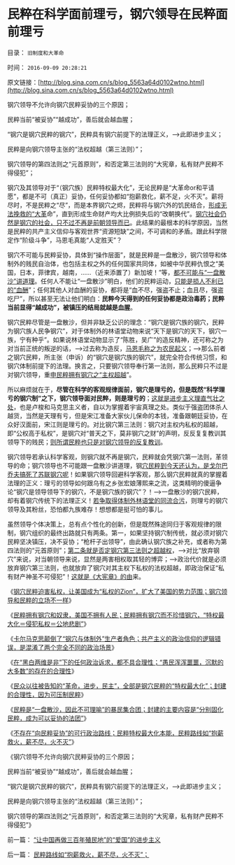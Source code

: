 # 民粹在科学面前理亏，钢穴领导在民粹面前理亏

目录： `旧制度和大革命` 

时间： `2016-09-09 20:28:21` 

原文链接：[http://blog.sina.com.cn/s/blog_5563a64d0102wtno.html](http://blog.sina.com.cn/s/blog_5563a64d0102wtno.html)

钢穴领导不允许向钢穴民粹妥协的三个原因；

民粹当前“被妥协”“越成功”，善后就会越血腥；

“钢穴是钢穴民粹的钢穴”，民粹具有钢穴前提下的法理正义，——>此即进步主义；

民粹是向钢穴领导主张的“法权超越（第三法则）”；

钢穴领导的第四法则之“元首原则”，和否定第三法则的“大宪章，私有财产民粹不得侵犯”；

钢穴及其领导对于“（钢穴族）民粹特权最大化”，无论民粹是“大革命or和平请愿”，都是不可（真正）妥协，任何妥协都如“抱薪救化，薪不足，火不灭”。薪将尽时，不是民粹之“尽”，而是本界钢穴之烬，民粹将与钢穴外的饥民结合，[形成无法挽救的“大革](../../../2016/7/22/阿西莫夫“钢穴，大城”，形象解读《旧制度和大革命》.md)命”，直到形成生命财产均大比例损失后的“改朝换代”。[钢穴社会仍然是钢穴的社会，只不过不再是前朝领导而已](../../../2015/9/27/大革命是旧制度最顽强的生命力；.md)。此结果的最根本的科学原因，当然是民粹的共产主义信仰与客观世界“资源短缺”之间，不可调和的矛盾。跟此科学限定作“阶级斗争”，马恩毛真能“人定胜天”？

钢穴不可能与民粹妥协，具体到“操作层面”，就是民粹是一盘散沙，钢穴领导和体制外的贱民自治体，也包括主权之外的任何国家共同体，如被中华民粹仇恨之“美国，日本，菲律宾，越南，……（近来添置了）新加坡！”等，[都不可能与“一盘散沙”讲道理](../../../2016/8/11/钢穴人民群众是“特权最大化”政策本能的根本动力；.md)。任何人不能让“一盘散沙”明白，他们的民粹运动，[只能是损人不利已的“血酬](../../../2009/9/3/有两种血酬者命运是自取灭亡的悲惨.md)”；任何其他人对血酬的妥协，都将是“血不尽，强盗不止；血且尽，强盗吃尸”，所以甚至无法让他们明白：**民粹今天得到的任何妥协都是政治毒药；民粹当前显得“越成功”，被镇压的结局就越是血腥**。

钢穴民粹尽管是一盘散沙，但并非缺乏公识的理念：“钢穴是钢穴族的钢穴，民粹为钢穴族人民争钢穴”，对于体制外的林语堂动物来说“天下是钢穴的天下，钢穴一族，宁有种乎”。如果说林语堂动物显示了“陈胜，吴广”的造反精神，还可称之为对当前正统的叛逆的话，——>过去称为造反，[马恩毛称之为农民起义](../../../2013/5/25/传统文化中的暴民运动，农民起义，阶级斗争，亡天下.md)；——>那么前者之钢穴民粹，所主张（申诉）的“钢穴是钢穴族的钢穴”，就完全符合传统习惯，和钢穴体制前提下的法理。换言之，只要钢穴领导奉行第一法则，那么民粹只不过是对钢穴领导，重[申民粹拥有钢穴之“主权超越](../../../2016/9/3/民粹拥有钢穴和奴隶，美国不拥有人民；.md)”。

所以麻烦就在于，**尽管在科学的客观规律面前，钢穴是理亏的，但是既然“科学理亏的钢穴制”之下，钢穴领导面对民粹，则是理亏的**；[这就是进步主义理直气壮之处](../../../2016/8/9/钢穴体制的完美守旧性能，“改革开放”的局限性.md)，也是卢梭和马克思主义者，自以为掌握着宇宙真理之处。类似于强盗团体杀人越货，当然是天理有亏，但是宋江准备大家伙儿保命的本钱，准备跟朝廷妥协，在众好汉面前，宋江则是理亏的。对比钢穴第三法则：钢穴对主权内私权的超越，即“公权高于私权”，是钢穴对“普天之下，莫非钢穴之财”的声明，反反复复教训其领导下的贱民；[则所谓民粹也只是对钢穴领导的反复教训](../../../2016/8/29/钢穴主权内的私有财产，都是钢穴的势力范围；.md)。

钢穴领导若承认科学客观，则钢穴就不再是钢穴，民粹就会凭钢穴第一法则，革领导的命；钢穴领导也不可能跟一盘散沙讲道理，钢[穴民粹到今天还认为，是戈尔巴乔夫搞死了苏联钢穴呢](../../../2016/8/9/“去钢穴化”的极简要点：抑制“特权最大化”.md)！如果钢穴领导回避科学客观，那么钢穴民粹就真的掌握着法理的正义：理亏的领导如何跟乌有之乡张宏娘薄熙来之流，这类精明的傻逼争论“钢穴是领导领导下的钢穴，不是钢穴族的钢穴”？！——>一盘散沙的钢穴民粹，却有着钢穴传统下的法理正义！[若争取得体制外林语堂的同流合污](../../../2016/8/11/“农村包围城市”是“钢穴一族，宁有种乎”的大革命；.md)，则理亏的钢穴领导及其粉丝，恐怕都九族难存！想想都是挺可怕的事儿。

虽然领导个体决策上，总有点个性化的创新，但是既然殊途同归于客观规律的限制，钢穴组织的最终出路就只有两条。第一，如果坚持钢穴制传统，就必须对钢穴民粹坚决镇压，决不妥协；“枪杆子出领导”，由此确认钢穴族之补充，或者称为第四法则的“元首原则”；[第二条就是否定钢穴第三法则之超越权](../../../2016/8/12/去钢穴化的关键是“大宪章替代钢穴第三法则”；.md)，——>对比“放弃钢穴”来说，对当朝领导来说，显然是两害相权取其轻的博弈；——>政治代价就是必须放弃钢穴第三法则，也就放弃了钢穴对其主权下私权的法权超越，即政治保证“私有财产神圣不可侵犯”！[这就是《大宪章》的由](../../../2010/8/20/公私不分!税收民主化1500年弯路！.md)来。

《[钢穴民粹迫害私权，让美国成为“私权的Zion”，扩大了美国的势力范围；钢穴领导和民粹的立场不一样](../../../2016/9/2/钢穴民粹迫害私权，扩大了美国的势力范围.md)》

《[民粹拥有钢穴和奴隶，美国不拥有人民；民粹拥有钢穴而不珍惜钢穴，“特权最大化＝侵犯私权＝公地悲剧”](../../../2016/9/3/民粹拥有钢穴和奴隶，美国不拥有人民；.md)》

《[卡尔马克思颠倒了“钢穴与体制外”生产者角色；共产主义的政治信仰的逻辑错误，是混淆了两个完全不同的政治场景](../../../2016/9/4/重温“特权最大化定理”：钢穴就是已经实现的共产主义.md)》

《[在“黑白两维是非”下的任何政治诉求，都不具合理性；“愚民浑浑噩噩，沉默的大多数”的存在的合理性](../../../2016/9/5/“愚民浑浑噩噩，沉默的大多数”和中庸之道，其存在的合理性，.md)》

《[民众以往被告知的“革命，进步，民主”，全部是钢穴民粹的“特权最大化”；封建的合理性，因为可压制民粹](../../../2016/9/6/“大革命，进步”，全部是钢穴民粹的“特权最大化”；.md)》

《[民粹是“一盘散沙，因此不可理喻”的暴民集合团；封建的主要内容是“分别固化民粹，成为可以妥协的法团”](../../../2016/9/7/民粹是“一盘散沙，因此不可理喻”的暴民集合团；.md)》

《[不存在“向民粹妥协”的可行政治路线；民粹特权最大化本能，民粹路线如“抱薪救火，薪不尽，火不灭”](../../../2016/9/8/民粹路线如“抱薪救火，薪不尽，火不灭”；.md)》

《钢穴领导不允许向钢穴民粹妥协的三个原因；

民粹当前“被妥协”“越成功”，善后就会越血腥；

“钢穴是钢穴民粹的钢穴”，民粹具有钢穴前提下的法理正义，——>此即进步主义；

民粹是向钢穴领导主张的“法权超越（第三法则）”；

钢穴领导的第四法则之“元首原则”，和否定第三法则的“大宪章，私有财产民粹不得侵犯”》

前一篇： [“让中国再做三百年殖民地”的“爱国”的进步主义](../../../2016/9/10/“让中国再做三百年殖民地”的“爱国”的进步主义.md)

后一篇： [民粹路线如“抱薪救火，薪不尽，火不灭”；](../../../2016/9/8/民粹路线如“抱薪救火，薪不尽，火不灭”；.md)

